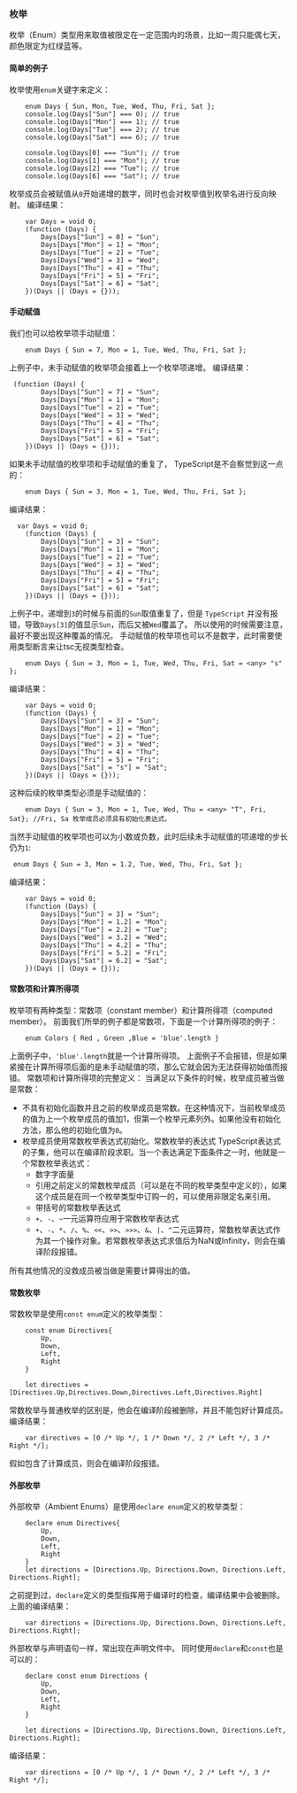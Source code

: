 ### 枚举
枚举（Enum）类型用来取值被限定在一定范围内的场景，比如一周只能偶七天，颜色限定为红绿蓝等。
#### 简单的例子
枚举使用`enum`关键字来定义：
```
    enum Days { Sun, Mon, Tue, Wed, Thu, Fri, Sat };
    console.log(Days["Sun"] === 0); // true
    console.log(Days["Mon"] === 1); // true
    console.log(Days["Tue"] === 2); // true
    console.log(Days["Sat"] === 6); // true

    console.log(Days[0] === "Sun"); // true
    console.log(Days[1] === "Mon"); // true
    console.log(Days[2] === "Tue"); // true
    console.log(Days[6] === "Sat"); // true
```
枚举成员会被赋值从`0`开始递增的数字，同时也会对枚举值到枚举名进行反向映射。
编译结果：
```
    var Days = void 0;
    (function (Days) {
        Days[Days["Sun"] = 0] = "Sun";
        Days[Days["Mon"] = 1] = "Mon";
        Days[Days["Tue"] = 2] = "Tue";
        Days[Days["Wed"] = 3] = "Wed";
        Days[Days["Thu"] = 4] = "Thu";
        Days[Days["Fri"] = 5] = "Fri";
        Days[Days["Sat"] = 6] = "Sat";
    })(Days || (Days = {}));
```
#### 手动赋值
我们也可以给枚举项手动赋值：
```
    enum Days { Sun = 7, Mon = 1, Tue, Wed, Thu, Fri, Sat };
```
上例子中，未手动赋值的枚举项会接着上一个枚举项递增。
编译结果：
```
 (function (Days) {
        Days[Days["Sun"] = 7] = "Sun";
        Days[Days["Mon"] = 1] = "Mon";
        Days[Days["Tue"] = 2] = "Tue";
        Days[Days["Wed"] = 3] = "Wed";
        Days[Days["Thu"] = 4] = "Thu";
        Days[Days["Fri"] = 5] = "Fri";
        Days[Days["Sat"] = 6] = "Sat";
    })(Days || (Days = {}));
```
如果未手动赋值的枚举项和手动赋值的重复了， TypeScript是不会察觉到这一点的：
```
    enum Days { Sun = 3, Mon = 1, Tue, Wed, Thu, Fri, Sat };
```
编译结果：
```
  var Days = void 0;
    (function (Days) {
        Days[Days["Sun"] = 3] = "Sun";
        Days[Days["Mon"] = 1] = "Mon";
        Days[Days["Tue"] = 2] = "Tue";
        Days[Days["Wed"] = 3] = "Wed";
        Days[Days["Thu"] = 4] = "Thu";
        Days[Days["Fri"] = 5] = "Fri";
        Days[Days["Sat"] = 6] = "Sat";
    })(Days || (Days = {}));
```
上例子中，递增到`3`的时候与前面的`Sun`取值重复了，但是 `TypeScript` 并没有报错，导致`Days[3]`的值显示`Sun`，而后又被`Wed`覆盖了。
所以使用的时候需要注意，最好不要出现这种覆盖的情况。
手动赋值的枚举项也可以不是数字，此时需要使用类型断言来让tsc无视类型检查。
```
    enum Days { Sun = 3, Mon = 1, Tue, Wed, Thu, Fri, Sat = <any> "s" };
```
编译结果：
```
    var Days = void 0;
    (function (Days) {
        Days[Days["Sun"] = 3] = "Sun";
        Days[Days["Mon"] = 1] = "Mon";
        Days[Days["Tue"] = 2] = "Tue";
        Days[Days["Wed"] = 3] = "Wed";
        Days[Days["Thu"] = 4] = "Thu";
        Days[Days["Fri"] = 5] = "Fri";
        Days[Days["Sat"] = "s"] = "Sat";
    })(Days || (Days = {}));
```
这种后续的枚举类型必须是手动赋值的：
```
    enum Days { Sun = 3, Mon = 1, Tue, Wed, Thu = <any> "T", Fri, Sat}; //Fri, Sa 枚举成员必须具有初始化表达式。
```
当然手动赋值的枚举项也可以为小数或负数，此时后续未手动赋值的项递增的步长仍为`1`:
```
 enum Days { Sun = 3, Mon = 1.2, Tue, Wed, Thu, Fri, Sat };
```
编译结果：
```
    var Days = void 0;
    (function (Days) {
        Days[Days["Sun"] = 3] = "Sun";
        Days[Days["Mon"] = 1.2] = "Mon";
        Days[Days["Tue"] = 2.2] = "Tue";
        Days[Days["Wed"] = 3.2] = "Wed";
        Days[Days["Thu"] = 4.2] = "Thu";
        Days[Days["Fri"] = 5.2] = "Fri";
        Days[Days["Sat"] = 6.2] = "Sat";
    })(Days || (Days = {}));
```
#### 常数项和计算所得项
枚举项有两种类型：常数项（constant member）和计算所得项（computed member）。
前面我们所举的例子都是常数项，下面是一个计算所得项的例子：
```
    enum Colors { Red , Green ,Blue = 'blue'.length }
```
上面例子中，`'blue'.length`就是一个计算所得项。
上面例子不会报错，但是如果紧接在计算所得项后面的是未手动赋值的项，那么它就会因为无法获得初始值而报错。
常数项和计算所得项的完整定义：
当满足以下条件的时候，枚举成员被当做是常数：
- 不具有初始化函数并且之前的枚举成员是常数。在这种情况下，当前枚举成员的值为上一个枚举成员的值加1，但第一个枚举元素列外。如果他没有初始化方法，那么他的初始化值为`0`。
- 枚举成员使用常数枚举表达式初始化。常数枚举的表达式 TypeScript表达式的子集，他可以在编译阶段求职。当一个表达满足下面条件之一时，他就是一个常数枚举表达式：
    - 数字字面量
    - 引用之前定义的常数枚举成员（可以是在不同的枚举类型中定义的），如果这个成员是在同一个枚举类型中订购一的，可以使用非限定名来引用。
    - 带括号的常数枚举表达式
    - `+`、`-`、`~`一元运算符应用于常数枚举表达式
    - `+`、`-`、`*`、`/`、`%`、`<<`、`>>`、`>>>`、`&`、`|`、`^`二元运算符，常数枚举表达式作为其一个操作对象。若常数枚举表达式求值后为NaN或Infinity，则会在编译阶段报错。

所有其他情况的没救成员被当做是需要计算得出的值。
#### 常数枚举
常数枚举是使用`const enum`定义的枚举类型：
```
    const enum Directives{
        Up,
        Down,
        Left,
        Right
    }

    let directives = [Directives.Up,Directives.Down,Directives.Left,Directives.Right]
```
常数枚举与普通枚举的区别是，他会在编译阶段被删除，并且不能包好计算成员。
编译结果：
```
    var directives = [0 /* Up */, 1 /* Down */, 2 /* Left */, 3 /* Right */];
```
假如包含了计算成员，则会在编译阶段报错。
#### 外部枚举
外部枚举（Ambient Enums）是使用`declare enum`定义的枚举类型：
```
    declare enum Directives{
        Up,
        Down,
        Left,
        Right
    }
    let directions = [Directions.Up, Directions.Down, Directions.Left, Directions.Right];
```
之前提到过，`declare`定义的类型指挥用于编译时的检查，编译结果中会被删除。
上面的编译结果：
```
    var directions = [Directions.Up, Directions.Down, Directions.Left, Directions.Right];
```
外部枚举与声明语句一样，常出现在声明文件中。
同时使用`declare`和`const`也是可以的：
```
    declare const enum Directions {
        Up,
        Down,
        Left,
        Right
    }

    let directions = [Directions.Up, Directions.Down, Directions.Left, Directions.Right];
```
编译结果：
```
    var directions = [0 /* Up */, 1 /* Down */, 2 /* Left */, 3 /* Right */];
```


